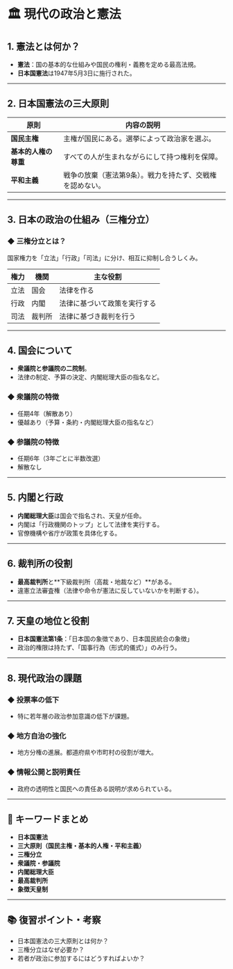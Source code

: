 # 🏛 現代の政治と憲法

## 1. 憲法とは何か？

- **憲法**：国の基本的な仕組みや国民の権利・義務を定める最高法規。
- **日本国憲法**は1947年5月3日に施行された。

---

## 2. 日本国憲法の三大原則

| 原則           | 内容の説明 |
|----------------|------------|
| **国民主権**     | 主権が国民にある。選挙によって政治家を選ぶ。 |
| **基本的人権の尊重** | すべての人が生まれながらにして持つ権利を保障。 |
| **平和主義**     | 戦争の放棄（憲法第9条）。戦力を持たず、交戦権を認めない。 |

---

## 3. 日本の政治の仕組み（三権分立）

### ◆ 三権分立とは？
国家権力を「立法」「行政」「司法」に分け、相互に抑制し合うしくみ。

| 権力 | 機関 | 主な役割 |
|------|------|---------|
| 立法 | 国会 | 法律を作る |
| 行政 | 内閣 | 法律に基づいて政策を実行する |
| 司法 | 裁判所 | 法律に基づき裁判を行う |

---

## 4. 国会について

- **衆議院と参議院の二院制**。
- 法律の制定、予算の決定、内閣総理大臣の指名など。

### ◆ 衆議院の特徴
- 任期4年（解散あり）
- 優越あり（予算・条約・内閣総理大臣の指名など）

### ◆ 参議院の特徴
- 任期6年（3年ごとに半数改選）
- 解散なし

---

## 5. 内閣と行政

- **内閣総理大臣**は国会で指名され、天皇が任命。
- 内閣は「行政機関のトップ」として法律を実行する。
- 官僚機構や省庁が政策を具体化する。

---

## 6. 裁判所の役割

- **最高裁判所**と**下級裁判所（高裁・地裁など）**がある。
- 違憲立法審査権（法律や命令が憲法に反していないかを判断する）。

---

## 7. 天皇の地位と役割

- **日本国憲法第1条**：「日本国の象徴であり、日本国民統合の象徴」
- 政治的権限は持たず、「国事行為（形式的儀式）」のみ行う。

---

## 8. 現代政治の課題

### ◆ 投票率の低下
- 特に若年層の政治参加意識の低下が課題。

### ◆ 地方自治の強化
- 地方分権の進展。都道府県や市町村の役割が増大。

### ◆ 情報公開と説明責任
- 政府の透明性と国民への責任ある説明が求められている。

---

## 📝 キーワードまとめ

- **日本国憲法**
- **三大原則（国民主権・基本的人権・平和主義）**
- **三権分立**
- **衆議院・参議院**
- **内閣総理大臣**
- **最高裁判所**
- **象徴天皇制**

---

## 📚 復習ポイント・考察

- 日本国憲法の三大原則とは何か？
- 三権分立はなぜ必要か？
- 若者が政治に参加するにはどうすればよいか？
